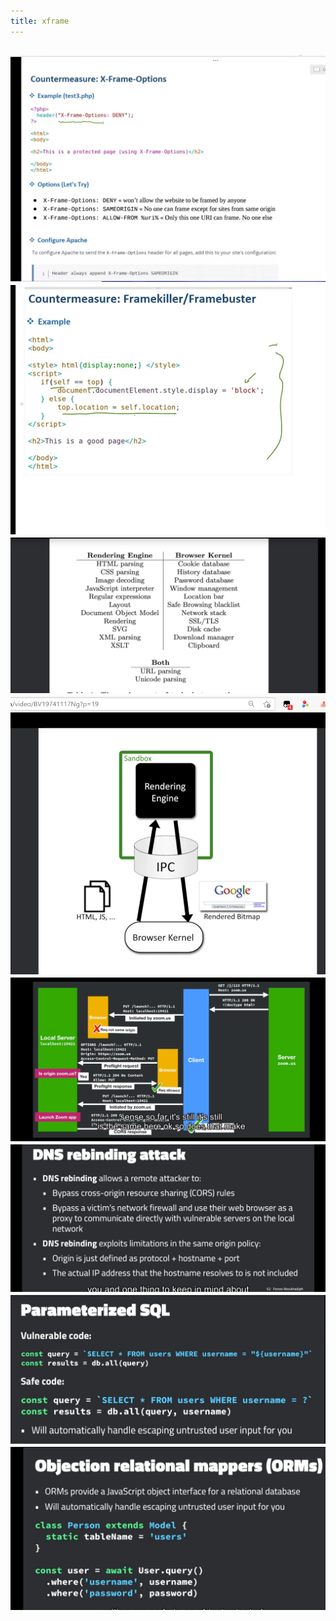 ```yaml
---
title: xframe
---
```


## ![image.png](../assets/pages_xframe_1616808006637_0.png) ![image.png](../assets/pages_xframe_1616807986305_0.png) ![image.png](../assets/pages_xframe_1616814642845_0.png) ![image.png](../assets/pages_xframe_1616814697292_0.png) ![image.png](../assets/pages_xframe_1616817051667_0.png) ![image.png](../assets/pages_xframe_1616817248903_0.png) ![image.png](../assets/pages_xframe_1616819144150_0.png) ![image.png](../assets/pages_xframe_1616819163672_0.png)
